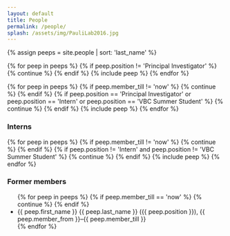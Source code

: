 ```yaml
---
layout: default
title: People
permalink: /people/
splash: /assets/img/PauliLab2016.jpg
---
```


{% assign peeps = site.people | sort: 'last_name' %}

{% for peep in peeps %}
 {% if peep.position != 'Principal Investigator' %}
   {% continue %}
 {% endif %}
 {% include peep %}
{% endfor %}

{% for peep in peeps %}
 {% if peep.member_till != 'now' %}
   {% continue %}
 {% endif %}
 {% if peep.position == 'Principal Investigator' or peep.position == 'Intern' or peep.position == 'VBC Summer Student' %}
   {% continue %}
 {% endif %}
 {% include peep %}
{% endfor %}

<h3>Interns</h3>

{% for peep in peeps %}
 {% if peep.member_till != 'now' %}
   {% continue %}
 {% endif %}
 {% if peep.position != 'Intern' and peep.position != 'VBC Summer Student' %}
   {% continue %}
 {% endif %}
 {% include peep %}
{% endfor %}

<h3>Former members</h3>

<ul>
{% for peep in peeps %}
 {% if peep.member_till == 'now' %}
  {% continue %}
 {% endif %}
  <li>{{ peep.first_name }} {{ peep.last_name }} ({{ peep.position }}), {{ peep.member_from }}&ndash;{{ peep.member_till }}</li>
{% endfor %}
</ul>
